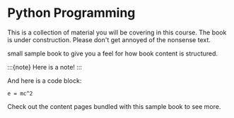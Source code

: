 # Python Programming

This is a collection of material you will be covering in this course.
The book is under construction. Please don't get annoyed of the nonsense text.

small sample book to give you a feel for how book content is
structured.

:::{note}
Here is a note!
:::

And here is a code block:

```
e = mc^2
```

Check out the content pages bundled with this sample book to see more.
